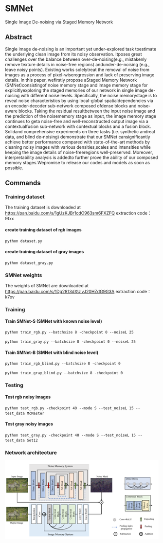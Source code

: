 # SMNet
Single Image De-noising via Staged Memory Network

## Abstract
Single image de-noising is an important yet under-explored task toestimate the underlying clean image from its noisy observation. Itposes great challenges over the balance between over-de-noising(e.g., mistakenly remove texture details in noise-free regions) andunder-de-noising (e.g., leave noisy points). Existing works solelytreat the removal of noise from images as a process of pixel-wiseregression and lack of preserving image details. In this paper, wefirstly propose aStaged Memory Network (SMNet)consistingof noise memory stage and image memory stage for explicitlyexploring the staged memories of our network in single image de-noising with different noise levels. Specifically, the noise memorystage is to reveal noise characteristics by using local-global spatialdependencies via an encoder-decoder sub-network composed ofdense blocks and noise-aware blocks. Taking the residual resultbetween the input noise image and the prediction of the noisememory stage as input, the image memory stage continues to geta noise-free and well-reconstructed output image via a contextualfusion sub-network with contextual blocks and a fusion block. Solidand comprehensive experiments on three tasks (i.e. synthetic andreal data, and blind de-noising) demonstrate that our SMNet cansignificantly achieve better performance compared with state-of-the-art methods by cleaning noisy images with various densities,scales and intensities while keeping the image details of noise-freeregions well-preserved. Moreover, interpretability analysis is addedto further prove the ability of our composed memory stages.Wepromise to release our codes and models as soon as possible.

## Commands
### Training dataset
The training dataset is downloaded at https://pan.baidu.com/s/1gUzKJBr1cdO963sm6FXZFQ  extraction code：9txx
#### create training dataset of rgb images
`python dataset.py` 
#### create training dataset of gray images
`python dataset_gray.py` 

### SMNet weights
The weights of SMNet are downloaded at https://pan.baidu.com/s/1Dg2813dXUlvJ20HZdG9G3A extraction code：k7ov

### Training
#### Train SMNet-S (SMNet with known noise level)
`python train_rgb.py --batchsize 8 -checkpoint 0 --noiseL 25`

`python train_gray.py --batchsize 8 -checkpoint 0 --noiseL 25`

#### Train SMNet-B (SMNet with blind noise level)
`python train_rgb_blind.py --batchsize 8 -checkpoint 0`

`python train_gray_blind.py --batchsize 8 -checkpoint 0`

### Testing
#### Test rgb noisy images
`python test_rgb.py -checkpoint 40 --mode S --test_noiseL 15 --test_data McMaster`

#### Test gray noisy images
`python test_gray.py -checkpoint 40 --mode S --test_noiseL 15 --test_data Set12`

### Network architecture
![SMNet](./result/net.png)



